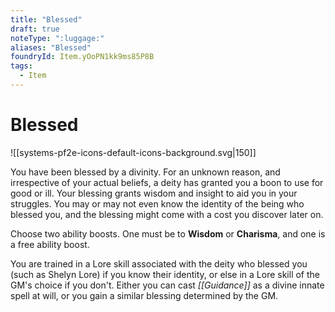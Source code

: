 ```yaml
---
title: "Blessed"
draft: true
noteType: ":luggage:"
aliases: "Blessed"
foundryId: Item.yOoPN1kk9ms85P8B
tags:
  - Item
---
```


# Blessed
![[systems-pf2e-icons-default-icons-background.svg|150]]

You have been blessed by a divinity. For an unknown reason, and irrespective of your actual beliefs, a deity has granted you a boon to use for good or ill. Your blessing grants wisdom and insight to aid you in your struggles. You may or may not even know the identity of the being who blessed you, and the blessing might come with a cost you discover later on.

Choose two ability boosts. One must be to **Wisdom** or **Charisma**, and one is a free ability boost.

You are trained in a Lore skill associated with the deity who blessed you (such as Shelyn Lore) if you know their identity, or else in a Lore skill of the GM's choice if you don't. Either you can cast _[[Guidance]]_ as a divine innate spell at will, or you gain a similar blessing determined by the GM.

